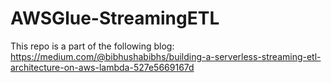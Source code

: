 # AWSGlue-StreamingETL

This repo is a part of the following blog:
https://medium.com/@bibhushabibhs/building-a-serverless-streaming-etl-architecture-on-aws-lambda-527e5669167d
